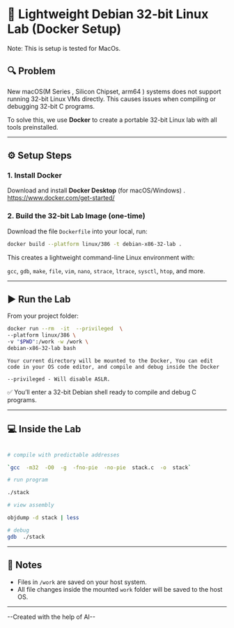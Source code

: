 # 🧠 Lightweight Debian 32-bit Linux Lab (Docker Setup)

Note: This is setup is tested for MacOs.

## 🔍 Problem
New macOS(M Series , Silicon Chipset, arm64 ) systems does not support running 32-bit Linux VMs directly.
This causes issues when compiling or debugging 32-bit C programs.

To solve this, we use **Docker** to create a portable 32-bit Linux lab with all tools preinstalled.

---

## ⚙️ Setup Steps

### 1. Install Docker
Download and install **Docker Desktop** (for macOS/Windows) . https://www.docker.com/get-started/



### 2. Build the 32-bit Lab Image (one-time)
Download the file `Dockerfile` into your local, run:
```bash
docker build --platform linux/386 -t debian-x86-32-lab .
```

This  creates  a  lightweight  command-line  Linux  environment  with:

`gcc`,  `gdb`,  `make`,  `file`,  `vim`,  `nano`,  `strace`,  `ltrace`,  `sysctl`,  `htop`,  and  more.
  

---

  

## ▶️ Run the Lab

  

From  your  project  folder:

  

```bash
docker run --rm  -it  --privileged  \
--platform linux/386 \
-v "$PWD":/work -w /work \
debian-x86-32-lab bash
```

`
Your current directory will be mounted to the Docker, You can edit code in your OS code editor, and compile and debug inside the Docker
`

`--privileged - Will disable ASLR.`


✅ You’ll enter a 32-bit Debian shell ready to compile and debug C programs.

---
## 💻 Inside the Lab

  

```bash

# compile with predictable addresses

`gcc  -m32  -O0  -g  -fno-pie  -no-pie  stack.c  -o  stack`

# run program

./stack

# view assembly

objdump -d stack | less

# debug
gdb  ./stack
```
---
## 🧩 Notes

* Files in `/work` are saved on your host system.
* All file changes inside the mounted `work` folder will be saved to the host OS.
---

--Created with the help of AI--
